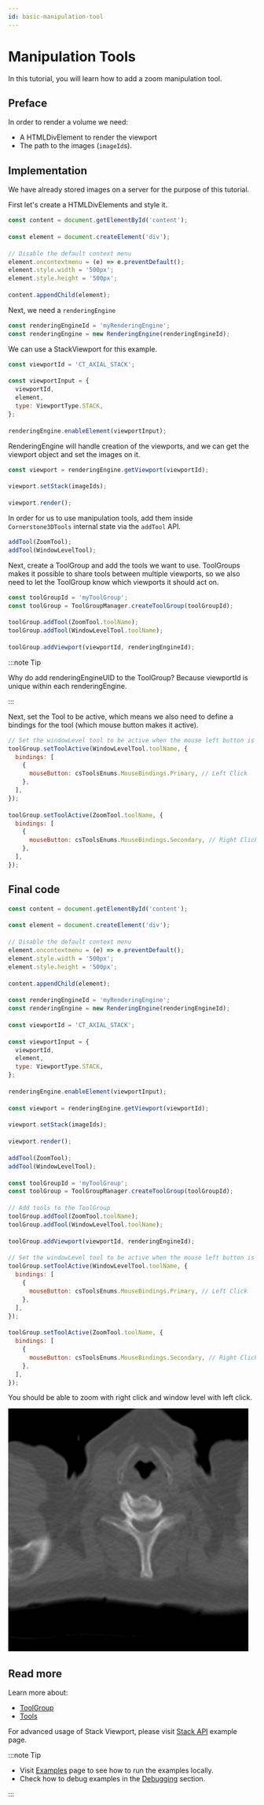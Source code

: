 ```yaml
---
id: basic-manipulation-tool
---
```


# Manipulation Tools

In this tutorial, you will learn how to add a zoom manipulation tool.

## Preface

In order to render a volume we need:

- A HTMLDivElement to render the viewport
- The path to the images (`imageId`s).

## Implementation

We have already stored images on a server for the purpose of this tutorial.

First let's create a HTMLDivElements and style it.

```js
const content = document.getElementById('content');

const element = document.createElement('div');

// Disable the default context menu
element.oncontextmenu = (e) => e.preventDefault();
element.style.width = '500px';
element.style.height = '500px';

content.appendChild(element);
```

Next, we need a `renderingEngine`

```js
const renderingEngineId = 'myRenderingEngine';
const renderingEngine = new RenderingEngine(renderingEngineId);
```

We can use a StackViewport for this example.

```js
const viewportId = 'CT_AXIAL_STACK';

const viewportInput = {
  viewportId,
  element,
  type: ViewportType.STACK,
};

renderingEngine.enableElement(viewportInput);
```

RenderingEngine will handle creation of the viewports, and we can get the viewport object and set the images on it.

```js
const viewport = renderingEngine.getViewport(viewportId);

viewport.setStack(imageIds);

viewport.render();
```

In order for us to use manipulation tools, add them inside `Cornerstone3DTools` internal state via the `addTool` API.

```js
addTool(ZoomTool);
addTool(WindowLevelTool);
```

Next, create a ToolGroup and add the tools we want to use.
ToolGroups makes it possible to share tools between multiple viewports, so we also need to let the ToolGroup know which viewports it should act on.

```js
const toolGroupId = 'myToolGroup';
const toolGroup = ToolGroupManager.createToolGroup(toolGroupId);

toolGroup.addTool(ZoomTool.toolName);
toolGroup.addTool(WindowLevelTool.toolName);

toolGroup.addViewport(viewportId, renderingEngineId);
```

:::note Tip

Why do add renderingEngineUID to the ToolGroup? Because viewportId is unique within each renderingEngine.

:::

Next, set the Tool to be active, which means we also need to define a bindings for the tool (which mouse button makes it active).

```js
// Set the windowLevel tool to be active when the mouse left button is pressed
toolGroup.setToolActive(WindowLevelTool.toolName, {
  bindings: [
    {
      mouseButton: csToolsEnums.MouseBindings.Primary, // Left Click
    },
  ],
});

toolGroup.setToolActive(ZoomTool.toolName, {
  bindings: [
    {
      mouseButton: csToolsEnums.MouseBindings.Secondary, // Right Click
    },
  ],
});
```


## Final code

```js
const content = document.getElementById('content');

const element = document.createElement('div');

// Disable the default context menu
element.oncontextmenu = (e) => e.preventDefault();
element.style.width = '500px';
element.style.height = '500px';

content.appendChild(element);

const renderingEngineId = 'myRenderingEngine';
const renderingEngine = new RenderingEngine(renderingEngineId);

const viewportId = 'CT_AXIAL_STACK';

const viewportInput = {
  viewportId,
  element,
  type: ViewportType.STACK,
};

renderingEngine.enableElement(viewportInput);

const viewport = renderingEngine.getViewport(viewportId);

viewport.setStack(imageIds);

viewport.render();

addTool(ZoomTool);
addTool(WindowLevelTool);

const toolGroupId = 'myToolGroup';
const toolGroup = ToolGroupManager.createToolGroup(toolGroupId);

// Add tools to the ToolGroup
toolGroup.addTool(ZoomTool.toolName);
toolGroup.addTool(WindowLevelTool.toolName);

toolGroup.addViewport(viewportId, renderingEngineId);

// Set the windowLevel tool to be active when the mouse left button is pressed
toolGroup.setToolActive(WindowLevelTool.toolName, {
  bindings: [
    {
      mouseButton: csToolsEnums.MouseBindings.Primary, // Left Click
    },
  ],
});

toolGroup.setToolActive(ZoomTool.toolName, {
  bindings: [
    {
      mouseButton: csToolsEnums.MouseBindings.Secondary, // Right Click
    },
  ],
});
```

You should be able to zoom with right click and window level with left click.

![](../assets/basic-manipulation-tool.png)

## Read more

Learn more about:

- [ToolGroup](../concepts/cornerstone-tools/toolGroups.md)
- [Tools](../concepts/cornerstone-tools/tools.md)

For advanced usage of Stack Viewport, please visit <a href="/live-examples/stackAPI.html" target="_blank">Stack API</a> example page.

:::note Tip

- Visit [Examples](examples.md#run-examples-locally) page to see how to run the examples locally.
- Check how to debug examples in the [Debugging](examples.md#debugging) section.

:::
